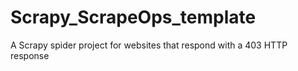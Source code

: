 # Scrapy_ScrapeOps_template
A Scrapy spider project for websites that respond with a 403 HTTP response
